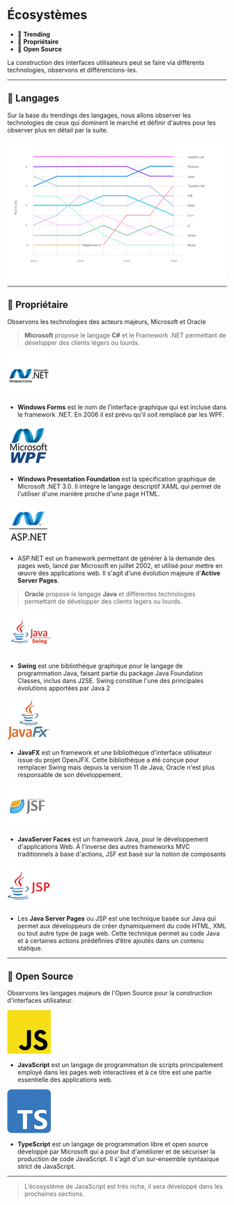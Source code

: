 # Écosystèmes

*  🔖 **Trending**
*  🔖 **Propriétaire**
*  🔖 **Open Source**

La construction des interfaces utilisateurs peut se faire via différents technologies, observons et différencions-les.

___

## 📑 Langages

Sur la base du trendings des langages, nous allons observer les technologies de ceux qui dominent le marché et définir d'autres pour les observer plus en détail par la suite.

![image](https://raw.githubusercontent.com/seeren-training/Front-End/master/wiki/resources/trending.png)

___

## 📑 Propriétaire

Observons les technologies des acteurs majeurs, Microsoft et Oracle

> **Microsoft** propose le langage **C#** et le Framework .NET permettant de développer des clients légers ou lourds.

![image](https://raw.githubusercontent.com/seeren-training/Front-End/master/wiki/resources/winform.png)

* **Windows Forms** est le nom de l'interface graphique qui est incluse dans le framework .NET. En 2006 il est prévu qu'il soit remplacé par les WPF.

![image](https://raw.githubusercontent.com/seeren-training/Front-End/master/wiki/resources/wpf.png)

* **Windows Presentation Foundation** est la spécification graphique de Microsoft .NET 3.0. Il intègre le langage descriptif XAML qui permet de l'utiliser d'une manière proche d'une page HTML.

![image](https://raw.githubusercontent.com/seeren-training/Front-End/master/wiki/resources/asp.png)

* ASP.NET est un framework permettant de générer à la demande des pages web, lancé par Microsoft en juillet 2002, et utilisé pour mettre en œuvre des applications web. Il s'agit d'une évolution majeure d'**Active Server Pages**.

> **Oracle** propose le langage **Java** et différentes technologies permettant de développer des clients legers ou lourds.

![image](https://raw.githubusercontent.com/seeren-training/Front-End/master/wiki/resources/swing.png)

* **Swing** est une bibliothèque graphique pour le langage de programmation Java, faisant partie du package Java Foundation Classes, inclus dans J2SE. Swing constitue l'une des principales évolutions apportées par Java 2

![image](https://raw.githubusercontent.com/seeren-training/Front-End/master/wiki/resources/javafx.png)

* **JavaFX** est un framework et une bibliothèque d'interface utilisateur issue du projet OpenJFX. Cette bibliothèque a été conçue pour remplacer Swing mais depuis la version 11 de Java, Oracle n'est plus responsable de son développement.

![image](https://raw.githubusercontent.com/seeren-training/Front-End/master/wiki/resources/jsf.png)

* **JavaServer Faces** est un framework Java, pour le développement d'applications Web. À l'inverse des autres frameworks MVC traditionnels à base d'actions, JSF est basé sur la notion de composants

![image](https://raw.githubusercontent.com/seeren-training/Front-End/master/wiki/resources/jsp.png)

* Les **Java Server Pages** ou JSP est une technique basée sur Java qui permet aux développeurs de créer dynamiquement du code HTML, XML ou tout autre type de page web. Cette technique permet au code Java et à certaines actions prédéfinies d’être ajoutés dans un contenu statique.

___

## 📑 Open Source

Observons les langages majeurs de l'Open Source pour la construction d'interfaces utilisateur.

![image](https://raw.githubusercontent.com/seeren-training/Front-End/master/wiki/resources/js.png)

* **JavaScript** est un langage de programmation de scripts principalement employé dans les pages web interactives et à ce titre est une partie essentielle des applications web.

![image](https://raw.githubusercontent.com/seeren-training/Front-End/master/wiki/resources/typescript.png)

* **TypeScript** est un langage de programmation libre et open source développé par Microsoft qui a pour but d'améliorer et de sécuriser la production de code JavaScript. Il s'agit d'un sur-ensemble syntaxique strict de JavaScript.

___

> L’écosystème de JavaScript est très riche, il sera développé dans les prochaines sections.
